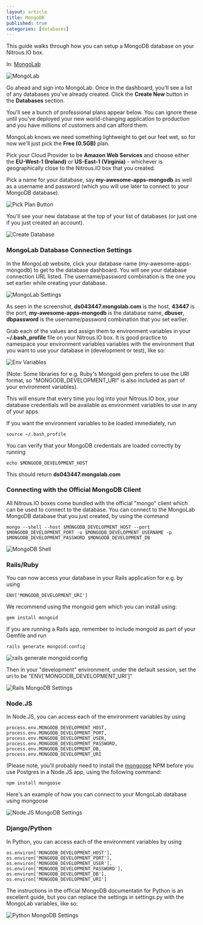 ```yaml
---
layout: article
title: MongoDB
published: true
categories: [databases]
---
```


This guide walks through how you can setup a MongoDB database
on your Nitrous.IO box.

In: [MongoLab](https://mongolab.com)

![MongoLab](https://raw.github.com/action-io/action-assets/master/support/screenshots/mongodb/mongolab.png)

Go ahead and sign into MongoLab. Once in the dashboard, you'll
see a list of any databases you've already created. Click the **Create
New** button in the **Databases** section.

You'll see a bunch of professional plans appear below. You can ignore
these until you've deployed your new world-changing application to
production and you have millions of customers and can afford them.

MongoLab knows we need something lightweight to get our feet wet, so for
now we'll just pick the **Free (0.5GB)** plan.

Pick your Cloud Provider to be **Amazon Web Services** and choose either
the **EU-West-1 (Ireland)** or **US-East-1 (Virginia)** - whichever is
geographically close to the Nitrous.IO box that you created.

Pick a name for your database, say **my-awesome-apps-mongodb** as well as
a username and password (which you will use later to connect to your
MongoDB database).

![Pick Plan Button](https://raw.github.com/action-io/action-assets/master/support/screenshots/mongodb/pick-plan.png)

You'll see your new database at the top of your list of databases (or
just one if you just created an account).

![Create Database](https://raw.github.com/action-io/action-assets/master/support/screenshots/mongodb/create-database.png)

### MongoLab Database Connection Settings

In the *MongoLab* website, click your database name
(my-awesome-apps-mongodb) to get to the database dashboard. You will see your
database connection URL listed. The username/password combination is the
one you set earlier while creating your database.

![MongoLab Settings](https://raw.github.com/action-io/action-assets/master/support/screenshots/mongodb/mongodb-settings.png)

As seen in the screenshot, **ds043447.mongolab.com** is the host, **43447**
is the port, **my-awesome-apps-mongodb** is the database name, **dbuser**, **dbpassword**
is the username/password combination that you set earlier.

Grab each of the values and assign them to environment variables in your
**~/.bash_profile** file on your Nitrous.IO box. It is good practice to
namespace your environment variables variables with the environment that you want to use your database in
(development or test), like so:

![Env Variables](https://raw.github.com/action-io/action-assets/master/support/screenshots/mongodb/env-variables.png)

(Note: Some libraries for e.g. Ruby's Mongoid gem prefers to use the URI
format, so "MONGODB_DEVELOPMENT_URI" is also included as part of your
environment variables).

This will ensure that every time you log into your Nitrous.IO box, your
database credentials will be available as environment variables to use
in any of your apps.

If you want the environment variables to be loaded immediately, run

    source ~/.bash_profile

You can verify that your MongoDB credentials are loaded correctly by
running

    echo $MONGODB_DEVELOPMENT_HOST

This should return **ds043447.mongolab.com**

### Connecting with the Official MongoDB Client

All Nitrous.IO boxes come bundled with the official "mongo" client which
can be used to connect to the database. You can connect to the MongoLab
MongoDB database that you just created, by using the command

    mongo --shell --host $MONGODB_DEVELOPMENT_HOST --port $MONGODB_DEVELOPMENT_PORT -u $MONGODB_DEVELOPMENT_USERNAME -p $MONGODB_DEVELOPMENT_PASSWORD $MONGODB_DEVELOPMENT_DB

![MongoDB Shell](https://raw.github.com/action-io/action-assets/master/support/screenshots/mongodb/shell.png)

### Rails/Ruby

You can now access your database in your Rails application for e.g. by
using

    ENV['MONGODB_DEVELOPMENT_URI']

We recommend using the mongoid gem which you can install using:

    gem install mongoid

If you are running a Rails app, remember to include mongoid as part of
your Gemfile and run

    rails generate mongoid:config

![rails generate mongoid:config](https://raw.github.com/action-io/action-assets/master/support/screenshots/mongodb/mongoid.png)

Then in your "development" environment, under the default session, set
the uri to be "ENV\['MONGODB_DEVELOPMENT_URI'\]"

![Rails MongoDB Settings](https://raw.github.com/action-io/action-assets/master/support/screenshots/mongodb/database-ruby.png)

### Node.JS

In Node.JS, you can access each of the environment variables by using

    process.env.MONGODB_DEVELOPMENT_HOST, process.env.MONGODB_DEVELOPMENT_PORT,
    process.env.MONGODB_DEVELOPMENT_USER, process.env.MONGODB_DEVELOPMENT_PASSWORD,
    process.env.MONGODB_DEVELOPMENT_DB, process.env.MONGODB_DEVELOPMENT_URI

(Please note, you'll probably need to install the
[mongoose](https://npmjs.org/package/mongoose) NPM
before you use Postgres in a Node.JS app, using the following command:

    npm install mongoose

Here's an example of how you can connect to your MongoLab database using
mongoose

![Node.JS MongoDB Settings](https://raw.github.com/action-io/action-assets/master/support/screenshots/mongodb/database-nodejs.png)

### Django/Python

In Python, you can access each of the environment variables by using

    os.environ['MONGODB_DEVELOPMENT_HOST'], os.environ['MONGODB_DEVELOPMENT_PORT'],
    os.environ['MONGODB_DEVELOPMENT_USER'], os.environ['MONGODB_DEVELOPMENT_PASSWORD'],
    os.environ['MONGODB_DEVELOPMENT_DB'], os.environ['MONGODB_DEVELOPMENT_URI']

The instructions in the official MongoDB documentatin for Python is an
excellent guide, but you can replace the settings in settings.py with
the MongoLab variables, like so:

![Python MongoDB Settings](https://raw.github.com/action-io/action-assets/master/support/screenshots/mongodb/database-python.png)


